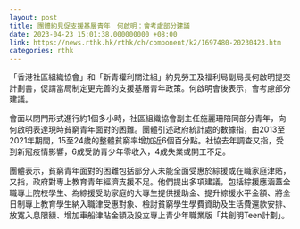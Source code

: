 ```yaml
---
layout: post
title: 團體約見促支援基層青年　何啟明：會考慮部分建議
date: 2023-04-23 15:01:38.000000000 +08:00
link: https://news.rthk.hk/rthk/ch/component/k2/1697480-20230423.htm
categories: rthk
---
```


「香港社區組織協會」和「新青權利關注組」約見勞工及福利局副局長何啟明提交計劃書，促請當局制定更完善的支援基層青年政策。何啟明會後表示，會考慮部分建議。

會面以閉門形式進行約1個多小時，社區組織協會副主任施麗珊陪同部分青年，向何啟明表達現時貧窮青年面對的困難。團體引述政府統計處的數據指，由2013至2021年期間，15至24歲的整體貧窮率增加近6個百分點。社協去年調查又指，受到新冠疫情影響，6成受訪青少年零收入，4成失業或開工不足。

團體表示，貧窮青年面對的困難包括部分人未能全面受惠於綜援或在職家庭津貼，又指，政府對專上教育青年經濟支援不足。他們提出多項建議，包括綜援應涵蓋全職專上院校學生、為綜援受助家庭的大專生提供援助金、提升綜援水平金額、將全日制專上教育學生納入職津受惠對象、檢討貧窮學生學費資助及生活費還款安排、放寬入息限額、增加車船津貼金額及設立專上青少年職業版「共創明Teen計劃」。
